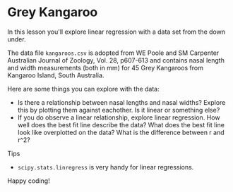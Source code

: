# Grey Kangaroo
In this lesson you'll explore linear regression with a data set from the down under. 

The data file ```kangaroos.csv``` is adopted from WE Poole and SM Carpenter Australian Journal of Zoology, Vol. 28, p607-613 and contains nasal length and width measurements (both in mm) for 45 Grey Kangaroos from Kangaroo Island, South Australia.

Here are some things you can explore with the data: 
* Is there a relationship between nasal lengths and nasal widths? Explore this by plotting them against eachother. Is it linear or something else? 
* If you do observe a linear relationship, explore linear regression. How well does the best fit line describe the data? What does the best fit line look like overplotted on the data? What is the difference between r and r^2?

Tips
* ```scipy.stats.linregress``` is very handy for linear regressions. 

Happy coding!
